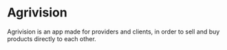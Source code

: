 # Agrivision
Agrivision is an app made for providers and clients, in order to sell and buy products directly to each other.
